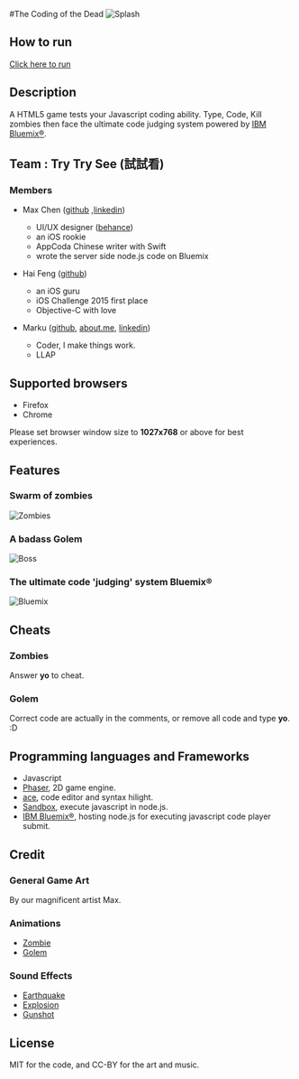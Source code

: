 #The Coding of the Dead
![Splash](https://cloud.githubusercontent.com/assets/4080524/13202495/bbe2b4ba-d8d7-11e5-9df3-96a0a3e96740.jpg)

## How to run
[Click here to run](http://169.44.56.42/trytrysee/index.html)

## Description
A HTML5 game tests your Javascript coding ability.
Type, Code, Kill zombies then face the ultimate code judging system powered by [IBM Bluemix®](http://www.ibm.com/cloud-computing/bluemix/).

## Team : Try Try See (試試看)
### Members
* Max Chen ([github](https://github.com/MaxChen) ,[linkedin](https://tw.linkedin.com/in/maxnesto))
  * UI/UX designer ([behance](https://www.behance.net/maxnesto))
  * an iOS rookie
  * AppCoda Chinese writer with Swift
  * wrote the server side node.js code on Bluemix

* Hai Feng ([github](https://github.com/haifengkao))
  * an iOS guru
  * iOS Challenge 2015 first place
  * Objective-C with love

* Marku ([github](https://github.com/mutekinootoko), [about.me](https://about.me/mutekinootoko), [linkedin](https://www.linkedin.com/in/marku-hao-yu-lee-9a725536))
  * Coder, I make things work.
  * LLAP

## Supported browsers
* Firefox
* Chrome

Please set browser window size to **1027x768** or above for best experiences.

## Features
### Swarm of zombies
![Zombies](https://cloud.githubusercontent.com/assets/4080524/13202693/57961f04-d8de-11e5-988e-09a7234173a7.jpg)

### A badass Golem
![Boss](https://cloud.githubusercontent.com/assets/4080524/13202673/c305d6c2-d8dd-11e5-8b7d-ced3a8885358.jpg)

### The ultimate code 'judging' system  Bluemix®
![Bluemix](https://cloud.githubusercontent.com/assets/4080524/13203382/c4fd64ae-d8f1-11e5-93dd-5df9a420c56f.jpg)

## Cheats
### Zombies
Answer **yo** to cheat.
### Golem
Correct code are actually in the comments, or remove all code and type **yo**. :D

## Programming languages and Frameworks
* Javascript
* [Phaser](http://phaser.io/), 2D game engine.
* [ace](https://ace.c9.io/), code editor and syntax hilight.
* [Sandbox](https://github.com/gf3/sandbox), execute javascript in node.js.
* [IBM Bluemix®](http://www.ibm.com/cloud-computing/bluemix/), hosting node.js for executing javascript code player submit.

## Credit

### General Game  Art
By our magnificent artist Max.

### Animations
* [Zombie](http://opengameart.org/content/zombie-animations)
* [Golem](http://opengameart.org/content/golem-animations)

### Sound Effects
* [Earthquake](http://mrclan.com/fastdl/tfc/sound/earthquake.wav)
* [Explosion](http://www.freesfx.co.uk/soundeffects/fire_explosions/?p=2)
* [Gunshot](http://www.findsounds.com/)

## License
MIT for the code, and CC-BY for the art and music.
